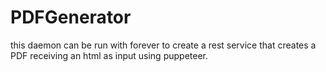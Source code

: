 # PDFGenerator
this daemon can be run with forever to create a rest service that creates a PDF receiving an html as input using puppeteer.
